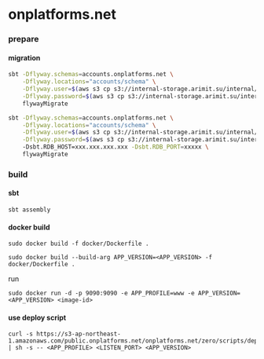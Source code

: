 onplatforms.net
==============

### prepare

#### migration

```bash
sbt -Dflyway.schemas=accounts.onplatforms.net \
    -Dflyway.locations="accounts/schema" \
    -Dflyway.user=$(aws s3 cp s3://internal-storage.arimit.su/internal/datastore/rdb/user.name - ) \
    -Dflyway.password=$(aws s3 cp s3://internal-storage.arimit.su/internal/datastore/rdb/user.pass - ) \
    flywayMigrate
```

```bash
sbt -Dflyway.schemas=accounts.onplatforms.net \
    -Dflyway.locations="accounts/schema" \
    -Dflyway.user=$(aws s3 cp s3://internal-storage.arimit.su/internal/datastore/rdb/user.name - ) \
    -Dflyway.password=$(aws s3 cp s3://internal-storage.arimit.su/internal/datastore/rdb/user.pass - )
    -Dsbt.RDB_HOST=xxx.xxx.xxx.xxx -Dsbt.RDB_PORT=xxxxx \
    flywayMigrate
```

### build

#### sbt

```
sbt assembly
```

#### docker build
```
sudo docker build -f docker/Dockerfile .
```
```
sudo docker build --build-arg APP_VERSION=<APP_VERSION> -f docker/Dockerfile .
```
run
```
sudo docker run -d -p 9090:9090 -e APP_PROFILE=www -e APP_VERSION=<APP_VERSION> <image-id>
```

#### use deploy script
```
curl -s https://s3-ap-northeast-1.amazonaws.com/public.onplatforms.net/onplatforms.net/zero/scripts/deploy.sh | sh -s -- <APP_PROFILE> <LISTEN_PORT> <APP_VERSION>
```